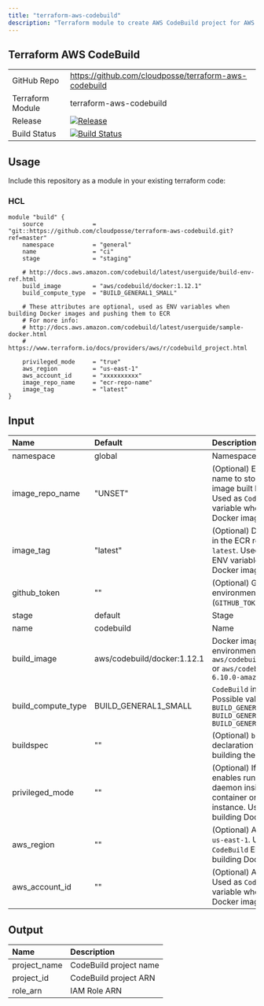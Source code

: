 ```yaml
---
title: "terraform-aws-codebuild"
description: "Terraform module to create AWS CodeBuild project for AWS CodePipeline"
---
```

## Terraform AWS CodeBuild

|                  |                                                                                                                                                            |
|:-----------------|:-----------------------------------------------------------------------------------------------------------------------------------------------------------|
| GitHub Repo      | https://github.com/cloudposse/terraform-aws-codebuild                                                                                                      |
| Terraform Module | terraform-aws-codebuild                                                                                                                                    |
| Release          | [![Release](https://img.shields.io/github/release/cloudposse/terraform-aws-codebuild.svg)](https://github.com/cloudposse/terraform-aws-codebuild/releases) |
| Build Status     | [![Build Status](https://travis-ci.org/cloudposse/terraform-aws-codebuild.svg)](https://travis-ci.org/cloudposse/terraform-aws-codebuild)                  |


## Usage

Include this repository as a module in your existing terraform code:

### HCL
```hcl
module "build" {
    source              = "git::https://github.com/cloudposse/terraform-aws-codebuild.git?ref=master"
    namespace           = "general"
    name                = "ci"
    stage               = "staging"

    # http://docs.aws.amazon.com/codebuild/latest/userguide/build-env-ref.html
    build_image         = "aws/codebuild/docker:1.12.1"
    build_compute_type  = "BUILD_GENERAL1_SMALL"

    # These attributes are optional, used as ENV variables when building Docker images and pushing them to ECR
    # For more info:
    # http://docs.aws.amazon.com/codebuild/latest/userguide/sample-docker.html
    # https://www.terraform.io/docs/providers/aws/r/codebuild_project.html

    privileged_mode     = "true"
    aws_region          = "us-east-1"
    aws_account_id      = "xxxxxxxxxx"
    image_repo_name     = "ecr-repo-name"
    image_tag           = "latest"
}
```

## Input

| Name               | Default                     | Description                                                                                                                                          |
|:-------------------|:----------------------------|:-----------------------------------------------------------------------------------------------------------------------------------------------------|
| namespace          | global                      | Namespace                                                                                                                                            |
| image_repo_name    | "UNSET"                     | (Optional) ECR repository name to store the Docker image built by this module. Used as `CodeBuild` ENV variable when building Docker images          |
| image_tag          | "latest"                    | (Optional) Docker image tag in the ECR repository, _e.g._ `latest`. Used as `CodeBuild` ENV variable when building Docker images                     |
| github_token       | ""                          | (Optional) GitHub auth token environment variable (`GITHUB_TOKEN`)                                                                                   |
| stage              | default                     | Stage                                                                                                                                                |
| name               | codebuild                   | Name                                                                                                                                                 |
| build_image        | aws/codebuild/docker:1.12.1 | Docker image for build environment, _e.g._ `aws/codebuild/docker:1.12.1` or `aws/codebuild/eb-nodejs-6.10.0-amazonlinux-64:4.0.0`                    |
| build_compute_type | BUILD_GENERAL1_SMALL        | `CodeBuild` instance size.  Possible values are: ```BUILD_GENERAL1_SMALL``` ```BUILD_GENERAL1_MEDIUM``` ```BUILD_GENERAL1_LARGE```                   |
| buildspec          | ""                          | (Optional) `buildspec` declaration to use for building the project                                                                                   |
| privileged_mode    | ""                          | (Optional) If set to true, enables running the Docker daemon inside a Docker container on the `CodeBuild` instance. Used when building Docker images |
| aws_region         | ""                          | (Optional) AWS Region, _e.g._ `us-east-1`. Used as `CodeBuild` ENV variable when building Docker images                                              |
| aws_account_id     | ""                          | (Optional) AWS Account ID. Used as `CodeBuild` ENV variable when building Docker images                                                              |

## Output

| Name         | Description            |
|:-------------|:-----------------------|
| project_name | CodeBuild project name |
| project_id   | CodeBuild project ARN  |
| role_arn     | IAM Role ARN           |
